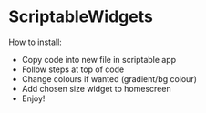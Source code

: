 # ScriptableWidgets
How to install:
- Copy code into new file in scriptable app
- Follow steps at top of code
- Change colours if wanted (gradient/bg colour) 
- Add chosen size widget to homescreen
- Enjoy!
